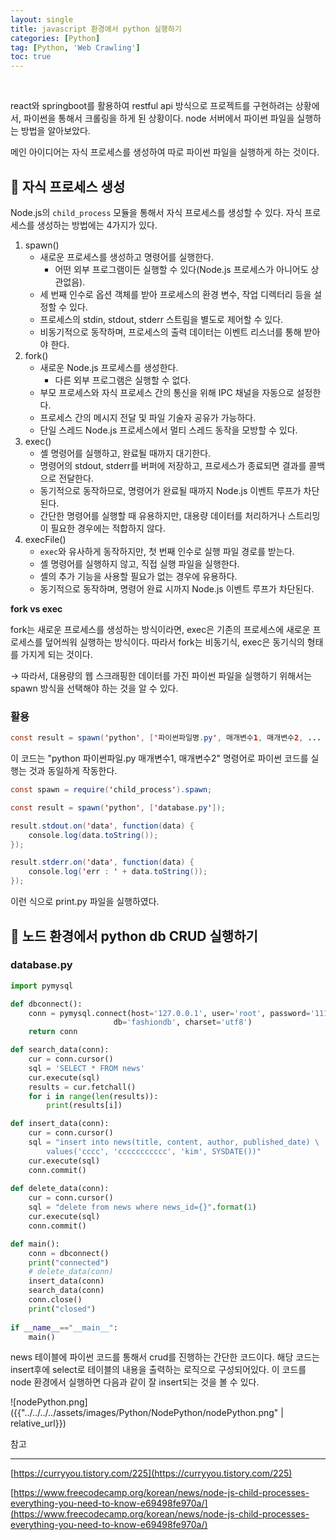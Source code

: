 ```yaml
---
layout: single
title: javascript 환경에서 python 실행하기
categories: [Python]
tag: [Python, 'Web Crawling']
toc: true
---
```

­

react와 springboot를 활용하여 restful api 방식으로 프로젝트를 구현하려는 상황에서, 파이썬을 통해서 크롤링을 하게 된 상황이다. node 서버에서 파이썬 파일을 실행하는 방법을 알아보았다.

메인 아이디어는 자식 프로세스를 생성하여 따로 파이썬 파일을 실행하게 하는 것이다.

## 📖 자식 프로세스 생성

Node.js의 `child_process` 모듈을 통해서 자식 프로세스를 생성할 수 있다. 자식 프로세스를 생성하는 방법에는 4가지가 있다.

1. spawn()
    - 새로운 프로세스를 생성하고 명령어를 실행한다.
        - 어떤 외부 프로그램이든 실행할 수 있다(Node.js 프로세스가 아니어도 상관없음).
    - 세 번째 인수로 옵션 객체를 받아 프로세스의 환경 변수, 작업 디렉터리 등을 설정할 수 있다.
    - 프로세스의 stdin, stdout, stderr 스트림을 별도로 제어할 수 있다.
    - 비동기적으로 동작하며, 프로세스의 출력 데이터는 이벤트 리스너를 통해 받아야 한다.
2. fork()
    - 새로운 Node.js 프로세스를 생성한다.
        - 다른 외부 프로그램은 실행할 수 없다.
    - 부모 프로세스와 자식 프로세스 간의 통신을 위해 IPC 채널을 자동으로 설정한다.
    - 프로세스 간의 메시지 전달 및 파일 기술자 공유가 가능하다.
    - 단일 스레드 Node.js 프로세스에서 멀티 스레드 동작을 모방할 수 있다.
3. exec()
    - 셸 명령어를 실행하고, 완료될 때까지 대기한다.
    - 명령어의 stdout, stderr를 버퍼에 저장하고, 프로세스가 종료되면 결과를 콜백으로 전달한다.
    - 동기적으로 동작하므로, 명령어가 완료될 때까지 Node.js 이벤트 루프가 차단된다.
    - 간단한 명령어를 실행할 때 유용하지만, 대용량 데이터를 처리하거나 스트리밍이 필요한 경우에는 적합하지 않다.
4. execFile()
    - `exec`와 유사하게 동작하지만, 첫 번째 인수로 실행 파일 경로를 받는다.
    - 셸 명령어를 실행하지 않고, 직접 실행 파일을 실행한다.
    - 셸의 추가 기능을 사용할 필요가 없는 경우에 유용하다.
    - 동기적으로 동작하며, 명령어 완료 시까지 Node.js 이벤트 루프가 차단된다.

**fork vs exec**

fork는 새로운 프로세스를 생성하는 방식이라면, exec은 기존의 프로세스에 새로운 프로세스를 덮어씌워 실행하는 방식이다. 따라서 fork는 비동기식, exec은 동기식의 형태를 가지게 되는 것이다.

→ 따라서, 대용량의 웹 스크래핑한 데이터를 가진 파이썬 파일을 실행하기 위해서는 spawn 방식을 선택해야 하는 것을 알 수 있다.

### 활용

```java
const result = spawn('python', ['파이썬파일명.py', 매개변수1, 매개변수2, ... ]);
```

이 코드는 "python 파이썬파일.py 매개변수1, 매개변수2" 명령어로 파이썬 코드를 실행는 것과 동일하게 작동한다.

```java
const spawn = require('child_process').spawn;

const result = spawn('python', ['database.py']);

result.stdout.on('data', function(data) {
    console.log(data.toString());
});

result.stderr.on('data', function(data) {
    console.log('err : ' + data.toString());
});
```

이런 식으로 print.py 파일을 실행하였다.

## 📖 노드 환경에서 python db CRUD 실행하기

### database.py

```python
import pymysql

def dbconnect():
    conn = pymysql.connect(host='127.0.0.1', user='root', password='1111', 
                       db='fashiondb', charset='utf8')
    return conn

def search_data(conn):
    cur = conn.cursor()
    sql = 'SELECT * FROM news'
    cur.execute(sql)
    results = cur.fetchall()
    for i in range(len(results)):
        print(results[i])

def insert_data(conn):
    cur = conn.cursor()
    sql = "insert into news(title, content, author, published_date) \
        values('cccc', 'ccccccccccc', 'kim', SYSDATE())"
    cur.execute(sql)
    conn.commit()
    
def delete_data(conn):
    cur = conn.cursor()
    sql = "delete from news where news_id={}".format(1)
    cur.execute(sql)
    conn.commit()

def main():
    conn = dbconnect()
    print("connected")
    # delete_data(conn)
    insert_data(conn)
    search_data(conn)
    conn.close()
    print("closed")
    
if __name__=="__main__":
    main()
```

news 테이블에 파이썬 코드를 통해서 crud를 진행하는 간단한 코드이다. 해당 코드는 insert후에 select로 테이블의 내용을 출력하는 로직으로 구성되어있다. 이 코드를 node 환경에서 실행하면 다음과 같이 잘 insert되는 것을 볼 수 있다.

![nodePython.png]({{"../../../../assets/images/Python/NodePython/nodePython.png" | relative_url}})

참고

---

[https://curryyou.tistory.com/225](https://curryyou.tistory.com/225)

[https://www.freecodecamp.org/korean/news/node-js-child-processes-everything-you-need-to-know-e69498fe970a/](https://www.freecodecamp.org/korean/news/node-js-child-processes-everything-you-need-to-know-e69498fe970a/)